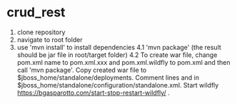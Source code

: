 # crud_rest
1. clone repository
2. navigate to root folder
3. use 'mvn install' to install dependencies
4.1 'mvn package' (the result should be jar file in root/target folder)
4.2 To create war file, change pom.xml name to pom.xml.xxx and pom.xml.wildfly to pom.xml and then call 'mvn package'. Copy created war file to $jboss_home/standalone/deployments. Comment lines <extension module="org.jboss.as.jsf"/> and <subsystem xmlns="urn:jboss:domain:jsf:1.0"/> in $jboss_home/standalone/configuration/standalone.xml. Start wildfly https://bgasparotto.com/start-stop-restart-wildfly/ .
